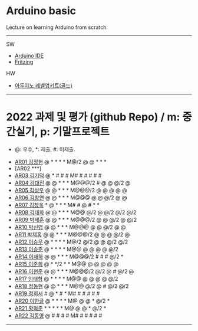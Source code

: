 # Arduino basic
Lecture on learning Arduino from scratch.


---

SW

- [Arduino IDE](https://www.arduino.cc/)
- [Fritzing](http://fritzing.org/download/)

HW

- [아두이노 레벨업키트(골드)](https://www.devicemart.co.kr/goods/view?no=12170416)

---

# 2022 과제 및 평가 (github Repo) / m: 중간실기, p: 기말프로젝트
* @: 우수, *: 제출, #: 미제출.  
- [AR01 김정헌](https://github.com/jhkedwardkim/AR01) @ * * * * M@/2 @ @ * * *
- [AR02 ***]
- [AR03 김기덕](https://github.com/DDUCKI/AR03) @ * # # # M# # # # # #
- [AR04 강대진](https://github.com/ijdaejin/AR04) @ @ * * * M@@@/2 # @ @ @/2 @
- [AR05 김성우](https://github.com/Gukdoli/AR05) @ @ * * * M@@@/2 @ @ @ @ @
- [AR06 김창연](https://github.com/ckddus/AR06) @ @ * * * M@@@ @ @ @/2 @ @
- [AR07 김창욱](https://github.com/HM0007/AR07) * @ * * * M# # @ # * *
- [AR08 김태화](https://github.com/TAaHwa/AR08-) @ @ * * * M@@ @/2 @ @/2 @/2 @/2
- [AR09 박세훈](https://github.com/uoooyas/AR09) @ @ * * * M@@@/2 @ @ @/2 @ @/2
- [AR10 박신영](https://github.com/zachpaul7/AR10) @ @ * * * M@@@ @ @ @/2 @ @
- [AR11 박제홍](http://github.com/qkrwpghd27/AR11) @ @ * * * M@@@/2 @ @ @ @/2 @
- [AR12 이승무](https://github.com/LSeungMOO/AR12) @ * * * * M@/2 @/2 @ @ @/2 @/2
- [AR13 이승준](https://github.com/q1w2e3r4god/AR13) @ * * * * M@@ @ @ @ @ @/2
- [AR14 이재하](https://github.com/wogk0012/AR14) @ @ * * * M@@@/2 # # # @/2 *
- [AR15 이준희](https://github.com/LJunHee/AR15) @ * */2 * * M@@ @ @ @ @ @
- [AR16 이현준](https://github.com/junlee00/AR16) @ @ * * * M@@@/2 @/2 @ # @/2 @
- [AR17 임태형](https://github.com/vmvvmvvmv/AR17) @ * * * * M@@ @ @ @ @ @/2
- [AR18 정동현](https://github.com/hm18donghyun/AR18) @ @ * * * M@@ @/2 @ # @/2 @/2
- [AR19 정희서](https://github.com/HiSeoJeong/AR19) # @ * # * M# # # # # #
- [AR20 이한글](https://github.com/hangle9449/ar-20) @ * * * * M@ @ @ * @/2 *
- [AR21 황혁준](https://github.com/FL08/ar21) * * * * * M@ @ @ * @/2 *
- [AR22 김동영](https://github.com/badaral/AR22) @ # # # # M# # # # # #

---





